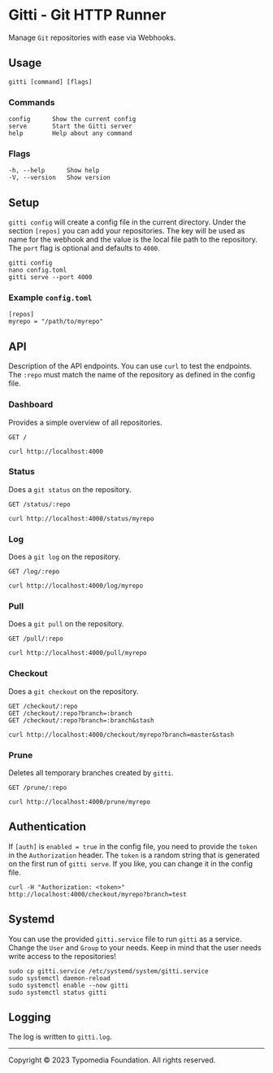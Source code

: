 # Gitti - Git HTTP Runner

Manage `Git` repositories with ease via Webhooks.

## Usage

    gitti [command] [flags]

### Commands

    config      Show the current config
    serve       Start the Gitti server
    help        Help about any command

### Flags

    -h, --help      Show help
    -V, --version   Show version

## Setup

`gitti config` will create a config file in the current directory. Under the section `[repos]` you can add your repositories. 
The key will be used as name for the webhook and the value is the local file path to the repository. The `port` flag is optional and defaults to `4000`.

    gitti config
    nano config.toml
    gitti serve --port 4000

### Example `config.toml`

    [repos]
    myrepo = "/path/to/myrepo"

## API

Description of the API endpoints. You can use `curl` to test the endpoints. The `:repo` must match the name of the repository as defined in the config file.

### Dashboard

Provides a simple overview of all repositories.

    GET /

```
curl http://localhost:4000
```

### Status

Does a `git status` on the repository.

    GET /status/:repo

```
curl http://localhost:4000/status/myrepo
```

### Log

Does a `git log` on the repository.

    GET /log/:repo

```
curl http://localhost:4000/log/myrepo
```

### Pull

Does a `git pull` on the repository.

    GET /pull/:repo

```    
curl http://localhost:4000/pull/myrepo
```    

### Checkout

Does a `git checkout` on the repository.

    GET /checkout/:repo
    GET /checkout/:repo?branch=:branch
    GET /checkout/:repo?branch=:branch&stash

```
curl http://localhost:4000/checkout/myrepo?branch=master&stash
```

### Prune

Deletes all temporary branches created by `gitti`.

    GET /prune/:repo

```    
curl http://localhost:4000/prune/myrepo
```

## Authentication

If `[auth]` is `enabled = true` in the config file, you need to provide the `token` in the `Authorization` header. 
The `token` is a random string that is generated on the first run of `gitti serve`. If you like, you can change it in the config file.

```
curl -H "Authorization: <token>" http://localhost:4000/checkout/myrepo?branch=test
```

## Systemd

You can use the provided `gitti.service` file to run `gitti` as a service. Change the `User` and `Group` to your needs. 
Keep in mind that the user needs write access to the repositories!

    sudo cp gitti.service /etc/systemd/system/gitti.service
    sudo systemctl daemon-reload
    sudo systemctl enable --now gitti
    sudo systemctl status gitti

## Logging

The log is written to `gitti.log`.

---
Copyright © 2023 Typomedia Foundation. All rights reserved.